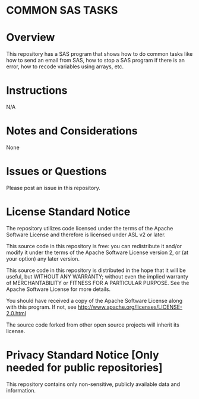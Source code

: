 # COMMON SAS TASKS

# Overview
This repository has a SAS program that shows how to do common tasks like how to send an email from SAS, how to stop a SAS program if there is an error, how to recode variables using arrays, etc.

# Instructions
N/A

# Notes and Considerations
None

# Issues or Questions
Please post an issue in this repository. 

# License Standard Notice
The repository utilizes code licensed under the terms of the Apache Software License and therefore is licensed under ASL v2 or later.

This source code in this repository is free: you can redistribute it and/or modify it under the terms of the Apache Software License version 2, or (at your option) any later version.

This source code in this repository is distributed in the hope that it will be useful, but WITHOUT ANY WARRANTY; without even the implied warranty of MERCHANTABILITY or FITNESS FOR A PARTICULAR PURPOSE. See the Apache Software License for more details.

You should have received a copy of the Apache Software License along with this program. If not, see http://www.apache.org/licenses/LICENSE-2.0.html

The source code forked from other open source projects will inherit its license.

# Privacy Standard Notice [Only needed for public repositories]
This repository contains only non-sensitive, publicly available data and information.
